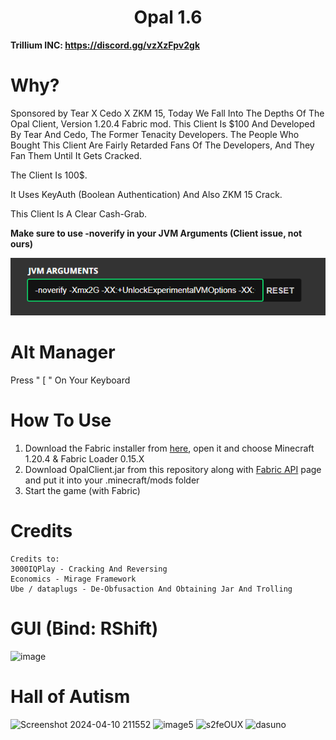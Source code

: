 <h1 align="center">Opal 1.6</h1>

**Trillium INC: https://discord.gg/vzXzFpv2gk**

# Why?

Sponsored by Tear X Cedo X ZKM 15, Today We Fall Into The Depths Of The Opal Client, Version 1.20.4 Fabric mod. This Client Is $100 And Developed By Tear And Cedo, The Former Tenacity Developers. The People Who Bought This Client Are Fairly Retarded Fans Of The Developers, And They Fan Them Until It Gets Cracked.

The Client Is 100$.

It Uses KeyAuth (Boolean Authentication) And Also ZKM 15 Crack.

This Client Is A Clear Cash-Grab.

**Make sure to use -noverify in your JVM Arguments (Client issue, not ours)**

![image](https://github.com/WS-External-Cloud/Readme-Assets/blob/main/!noverify.png?raw=true)

# Alt Manager
Press " [ " On Your Keyboard

# How To Use
1. Download the Fabric installer from [here](https://fabricmc.net/use/installer/), open it and choose Minecraft 1.20.4 & Fabric Loader 0.15.X
2. Download OpalClient.jar from this repository along with [Fabric API](https://modrinth.com/mod/fabric-api/version/0.97.0+1.20.4) page and put it into your .minecraft/mods folder
3. Start the game (with Fabric)

# Credits

~~~
Credits to:
3000IQPlay - Cracking And Reversing
Economics - Mirage Framework
Ube / dataplugs - De-Obfusaction And Obtaining Jar And Trolling
~~~


# GUI (Bind: RShift)
![image](https://github.com/WalmartSolutions/Opal/assets/166547117/eedf55c0-0e07-4288-a228-5373ed3f5013)

# Hall of Autism

![Screenshot 2024-04-10 211552](https://github.com/WalmartSolutions/Opal/assets/166547117/5646547b-bcc0-48bd-970c-9ef75c0c08da)
![image5](https://github.com/WalmartSolutions/Opal/assets/166547117/d21d6649-77a2-4351-97eb-063c53379271)
![s2feOUX](https://github.com/WalmartSolutions/Opal/assets/166547117/2e64d547-e7ea-4851-acfe-c22b6484a73e)
![dasuno](https://github.com/WalmartSolutions/Opal/assets/166547117/5b7a47f3-6296-45f1-9933-4f531b4a9553)
